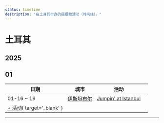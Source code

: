 ```yaml
---
status: timeline
description: "在土耳其举办的摇摆舞活动（时间线）。"
---
```


# 土耳其

## 2025

## 01

| 日期 | 城市 | 活动 | |
| --- | --- | --- | --- |
| 01-16 ~ 19 | [伊斯坦布尔](by_city.md#istanbul) | [Jumpin' at Istanbul](jumpin-at-istanbul-2025.md) |  |
| [+ 活动](https://github.com/swingdance/events/issues/new?assignees=&labels=add+event&projects=&template=02-add_entity.yml&title=%5B2025%2Ftr%5D%20%3CName%3E&region=tr&province=&city=&org_id=&date_starts=2025-01-&date_ends=2025-01-){ target='_blank' }

---

